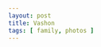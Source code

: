 ```yaml
---
layout: post
title: Vashon
tags: [ family, photos ]
---
```

<script src="https://cdn.jsdelivr.net/npm/publicalbum@latest/embed-ui.min.js" async></script>
<div class="pa-gallery-player-widget" style="width:640px; height:480px; display:none;"
  data-link="https://photos.app.goo.gl/9acuyrrY1arZgL929"
  data-title="vashon"
  data-description="17 new items added to shared album">
  <object data="https://lh3.googleusercontent.com/pw/AP1GczPcFfHcnEhx5P3BAC6vy_PIvJhUer52OcCHR8zOKVjsiX7uYDfH8FrKjmVBxr9WoxZthV82IHE7eRiHitwqkVtrh3tY37s35DIKjndy1udXiWGW-Xq0=w1920-h1080"></object>
  <object data="https://lh3.googleusercontent.com/pw/AP1GczO2iH7lleRQ8oozuyEttzCtZtx0VHWPcAotX5ERjFMmxymMcPRNAEAvAWk5NFh7ltWkLMAIEc2XreLJipLtajeoVrRHIFo2LnrgYtwxOKp9zhb_G4Ty=w1920-h1080"></object>
  <object data="https://lh3.googleusercontent.com/pw/AP1GczN3f4-Fle6uzkLYsoy8GWJYTSnzoUc35m9g6teNM4b0Yts0Bfsm_xU_U_0sD7AcWMM1NCRAe9hsW_EDUGtb6urfmdQ8bb7-ao3Da5-yhROtzqXQKIMS=w1920-h1080"></object>
  <object data="https://lh3.googleusercontent.com/pw/AP1GczNw4u0rnWoXaLT_mYUojR7v0rJ5qec26FlQ9d3O-Rr1AU_aVXXBbuwI64XX58gjOF818mnO8WvzzBnLX5svFOK80QdwdNsnBu6MV5a_n_8853ZJkmzd=w1920-h1080"></object>
  <object data="https://lh3.googleusercontent.com/pw/AP1GczOCLfhcMHbIlZkvdR92LBXmV8VXoyqnD2dDnM2W-_frY3wyNu82727ofMdMwLOo_8PJ8e2QVbAQDkRbKu1AXFj2nXJmD2eK57NaEz0Gm4Uw4zbhVM8B=w1920-h1080"></object>
  <object data="https://lh3.googleusercontent.com/pw/AP1GczNkdsSWZ_yfE6KpGROGQh6QWQfasJXJBkYoD0U40uXgHDrw7jfUEvEHTwAuq8yIgdzic884124K9TffdAY-49P-2pFPwF5hh46O6UTLAUkG-FaT6FXQ=w1920-h1080"></object>
  <object data="https://lh3.googleusercontent.com/pw/AP1GczM6l9_-DQtxQfgwKyMv5LuEmr3XjBKOlGf2k20wGEeqV19mqfueLnyDMTK46AsziDiSVUTLNnHQXXpPFM_6KOA3I3ojBi1qKlG_CwExnu1Y70cBliv_=w1920-h1080"></object>
  <object data="https://lh3.googleusercontent.com/pw/AP1GczNW7peEx8uLPTqkpSZ7Qdx0u4Mp3_V--ngzfNW3pktfPI6td54gouyCVG42Lo2wax8qr3YnFbUic1xMO9TDX-My1qL_utPrQ-Es_c7EpPH3rdFNFfCz=w1920-h1080"></object>
  <object data="https://lh3.googleusercontent.com/pw/AP1GczM0v9e61eZivTxcui58WEB-1sxzTUFMw5SRSaSM2sMPQdFbHOtZ9IGJlYdSWnm7aXcTPcnUumq0ksBm_zv4osj4EL-InuWjbnSz2J0n7wjMg58dHIrN=w1920-h1080"></object>
  <object data="https://lh3.googleusercontent.com/pw/AP1GczP7FHet8wd7Hn4Wz8veEjga-PaOMvdT5B-Csl6q7Goevp9dCMH1XredT0BvKyTQ1eqGl_EgETn37wbgcGHGfHJfYt6yWSjZC4WCzB8rINWHlRAFDh4X=w1920-h1080"></object>
  <object data="https://lh3.googleusercontent.com/pw/AP1GczOui3rIkGoRf80rBWAjPgZcPLRLcAK1W9nFMka2YY4Cbj7xARGi0ew2SdIKDA7Dc5cVfQF4RW8_IZnvh00_mRRCd80sziEJnmPAA0Bbo0mkPAu0h_05=w1920-h1080"></object>
  <object data="https://lh3.googleusercontent.com/pw/AP1GczMvPV3DVLrKGXXGyNqcZCIAG_fDlgLff2sEhmZGM1bPb4C5EIKOzxwDvGWPb-evk6UD_sZR-U1QGsft7ZOkVxWePKS0XKm3UvsT-590A7cdIsx9KV5q=w1920-h1080"></object>
  <object data="https://lh3.googleusercontent.com/pw/AP1GczOyyJvlwgS8y85uZg2PYSzwIJIucd2F8rVr3rvtj4HhIkE5q1X7prtyO4kKB7AlcMbE4AE8hAtd7zQkIpdn6UKY1KetLEMmuWTpMKdHdLBR74_H-6u-=w1920-h1080"></object>
  <object data="https://lh3.googleusercontent.com/pw/AP1GczP9SaaE_W2HjESBdhByutsG9ZnAGov5QMpmgzk4QJT_J7WzrdNuc-PMbCB4Ff2SSfqnPzgqdLVdXSDdYpKVipu0I-6n9uX4jCRvepwBJoW9WPHI2IxZ=w1920-h1080"></object>
  <object data="https://lh3.googleusercontent.com/pw/AP1GczO6YF1JIhwyr2zdJeEJG_dhvnz-qIYNxZYkTJGH5WR7KRhacgtuKrZ376SE2PjFhcjVEBfv6AKxaglKdnkLoqx04xna7LiIPhXyiT_3qwMEvKdbz2CR=w1920-h1080"></object>
  <object data="https://lh3.googleusercontent.com/pw/AP1GczNsP4-QNNnfQ25fq2CtF3rPMj9RlnG7s_teuorwNbpVhIDzD48wwA89q0GtvZ55TI80EBSy7-bUlbEr7cmCFVgvZFm2v_F6ucSmfJJ1mU6Z0m785VU9=w1920-h1080"></object>
  <object data="https://lh3.googleusercontent.com/pw/AP1GczMhqroqhWX4wGyI3vdw3-x7ujv5Noo1YcYEQdzfiEbQV-77R-eADO28eggp_eLoLJwWtttOAY0Iojh-4y1XX3Id3j4ZG0KlAIMupATd3YRLycHOjiBn=w1920-h1080"></object>
</div>

